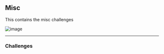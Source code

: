 ## Misc

This contains the misc challenges

![image](https://user-images.githubusercontent.com/63996033/230638579-4bb8c5b5-c429-4a1d-8f7b-3fcde8d576f1.png)

------
### Challenges
